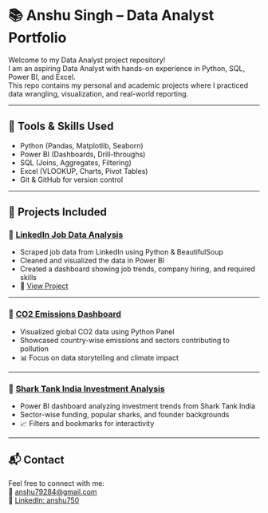 # 📚 Anshu Singh – Data Analyst Portfolio

Welcome to my Data Analyst project repository!  
I am an aspiring Data Analyst with hands-on experience in Python, SQL, Power BI, and Excel.  
This repo contains my personal and academic projects where I practiced data wrangling, visualization, and real-world reporting.

---

## 🧰 Tools & Skills Used

- Python (Pandas, Matplotlib, Seaborn)
- Power BI (Dashboards, Drill-throughs)
- SQL (Joins, Aggregates, Filtering)
- Excel (VLOOKUP, Charts, Pivot Tables)
- Git & GitHub for version control

---

## 📁 Projects Included

### 🔹 [LinkedIn Job Data Analysis](./Linkedin%20job%20data%20analysis)

- Scraped job data from LinkedIn using Python & BeautifulSoup  
- Cleaned and visualized the data in Power BI  
- Created a dashboard showing job trends, company hiring, and required skills  
- 🔗 [View Project](https://github.com/mranshuusingh/Data-Analyst-/tree/main/Linkedin%20job%20data%20analysis)

---

### 🔹 [CO2 Emissions Dashboard](https://github.com/mranshuusingh/Data-Analyst-/tree/abe042edc41f7357f78800a4f49db427c65c0ea8/sharktank-data-analysis)

- Visualized global CO2 data using Python Panel  
- Showcased country-wise emissions and sectors contributing to pollution  
- 📊 Focus on data storytelling and climate impact

---

### 🔹 [Shark Tank India Investment Analysis](https://github.com/mranshuusingh/Data-Analyst-/tree/abe042edc41f7357f78800a4f49db427c65c0ea8/sharktank-data-analysis)

- Power BI dashboard analyzing investment trends from Shark Tank India  
- Sector-wise funding, popular sharks, and founder backgrounds  
- 📈 Filters and bookmarks for interactivity

---

## 📬 Contact

Feel free to connect with me:  
📧 anshu79284@gmail.com  
🔗 [LinkedIn: anshu750](https://www.linkedin.com/in/anshu750/)
